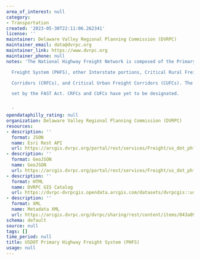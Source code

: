 ```yaml
---
area_of_interest: null
category:
- Transportation
created: '2023-05-30T22:11:06.262341'
license: ''
maintainer: Delaware Valley Regional Planning Commission (DVRPC)
maintainer_email: data@dvrpc.org
maintainer_link: https://www.dvrpc.org
maintainer_phone: null
notes: 'The National Highway Freight Network is composed of the Primary Highway

  Freight System (PHFS), other Interstate portions, Critical Rural Freight

  Corridors (CRFCs), and Critical Urban Freight Corridors (CUFCs). The PHFS was

  set by the FAST Act. CRFCs and CUFCs have yet to be designated.


  '
opendataphilly_rating: null
organization: Delaware Valley Regional Planning Commission (DVRPC)
resources:
- description: ''
  format: JSON
  name: Esri Rest API
  url: https://arcgis.dvrpc.org/portal/rest/services/Freight/us_dot_phfn/FeatureServer/0
- description: ''
  format: GeoJSON
  name: GeoJSON
  url: https://arcgis.dvrpc.org/portal/rest/services/Freight/us_dot_phfn/FeatureServer/0/query?where=1=1&outsr=4326&outfields=*&f=geojson
- description: ''
  format: HTML
  name: DVRPC GIS Catalog
  url: https://dvrpc-dvrpcgis.opendata.arcgis.com/datasets/dvrpcgis::usdot-primary-highway-freight-system-phfs
- description: ''
  format: XML
  name: Metadata XML
  url: https://arcgis.dvrpc.org/dvrpc/sharing/rest/content/items/043a094218d24f56ac18b09ef86997ce/info/metadata/metadata.xml?format=default
schema: default
source: null
tags: []
time_period: null
title: USDOT Primary Highway Freight System (PHFS)
usage: null
---
```

